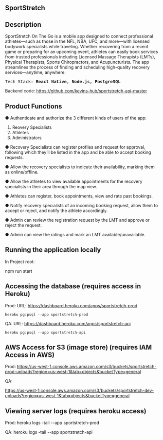 ## SportStretch

## Description
SportStretch On The Go is a mobile app designed to connect professional athletes—such as those in the NFL, NBA, UFC, and more—with licensed bodywork specialists while traveling. Whether recovering from a recent game or preparing for an upcoming event, athletes can easily book services from trusted professionals including Licensed Massage Therapists (LMTs), Physical Therapists, Sports Chiropractors, and Acupuncturists. The app streamlines the process of finding and scheduling high-quality recovery services—anytime, anywhere.

<pre>
Tech Stack: <b>React Native, Node.js, PostgreSQL</b>
</pre>

Backend code: https://github.com/kevins-hub/sportstretch-api-master

## Product Functions

● Authenticate and authorize the 3 different kinds of users of the app:
1. Reovery Specialists
2. Athletes
3. Administrators

● Recovery Specialists can register profiles and request for approval, following which they’ll be listed in the app and be able to accept booking requests. 

● Allow the recovery specialists to indicate their availability, marking them as online/offline.

● Allow the athletes to view available appointments for the recovery specialists in their area through the map view.

● Athletes can register, book appointments, view and rate past bookings.

● Notify recovery specialists of an incoming booking request, allow them to accept or reject, and notify the athlete accordingly.

● Admin can review the registration request by the LMT and approve or reject the request.

● Admin can view the ratings and mark an LMT available/unavailable.

## Running the application locally

In Project root: 

  npm run start

## Accessing the database (requires access in Heroku)
 Prod:
    URL: https://dashboard.heroku.com/apps/sportstretch-prod

    heroku pg:psql --app sportstretch-prod

 QA:
    URL: https://dashboard.heroku.com/apps/sportstretch-api

    heroku pg:psql --app sportstretch-api

## AWS Access for S3 (image store) (requires IAM Access in AWS)

Prod:
https://us-west-1.console.aws.amazon.com/s3/buckets/sportstretch-prod-uploads?region=us-west-1&tab=objects&bucketType=general

QA:

https://us-west-1.console.aws.amazon.com/s3/buckets/sportstretch-dev-uploads?region=us-west-1&tab=objects&bucketType=general

## Viewing server logs  (requires heroku access)

Prod:
  heroku logs -tail --app sportstretch-prod

QA:
  heroku logs -tail --app sportstretch-api
